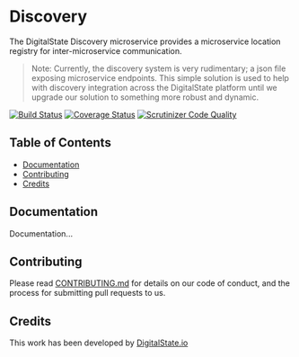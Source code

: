 # Discovery

The DigitalState Discovery microservice provides a microservice location registry for inter-microservice communication.

> Note: Currently, the discovery system is very rudimentary; a json file exposing microservice endpoints. This simple solution is used to help with discovery integration across the DigitalState platform until we upgrade our solution to something more robust and dynamic.

[![Build Status](https://travis-ci.org/DigitalState/Discovery.svg?branch=develop)](https://travis-ci.org/DigitalState/Discovery)
[![Coverage Status](https://coveralls.io/repos/github/DigitalState/Discovery/badge.svg?branch=develop)](https://coveralls.io/github/DigitalState/Discovery?branch=develop)
[![Scrutinizer Code Quality](https://scrutinizer-ci.com/g/DigitalState/Discovery/badges/quality-score.png?b=develop)](https://scrutinizer-ci.com/g/DigitalState/Discovery/?branch=develop)

## Table of Contents

- [Documentation](#documentation)
- [Contributing](#contributing)
- [Credits](#credits)

## Documentation

Documentation...

## Contributing

Please read [CONTRIBUTING.md](CONTRIBUTING.md) for details on our code of conduct, and the process for submitting pull requests to us.

## Credits

This work has been developed by [DigitalState.io](http://digitalstate.io)
